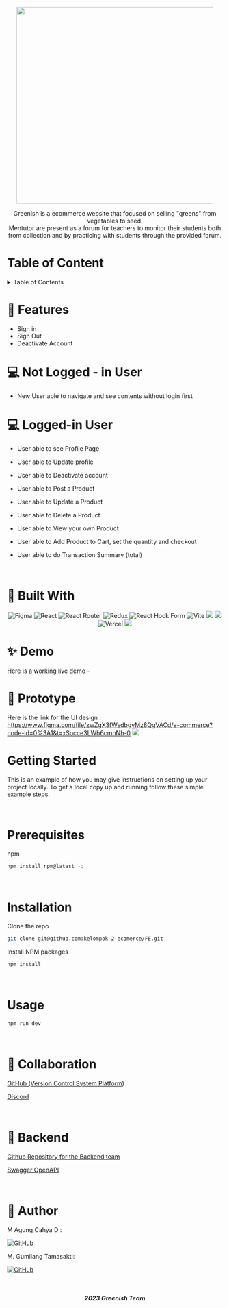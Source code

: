 <p align="center">
  <img width="460" height="460" src="https://user-images.githubusercontent.com/102293238/214918269-3f8f36ea-1b64-4198-bb0a-6a55f78b2b82.png">
</p>
<p align="center">
Greenish is a ecommerce website that focused on selling "greens" from vegetables to seed. 
<br />
Mentutor are present as a forum for teachers to monitor their students both from collection and by practicing with students through the provided forum.
</p>

# Table of Content

<details>
  <summary>Table of Contents</summary>
  
  [Features](#features)
 
 [Built with](#built-with)
  
 [Demo](#demo)
 
 [Prototype](#prototype)
 
 [Getting Started](#getting-started)
 
 [Prerequisites](#prerequisites)
 
 [Installation](#installation)
 
 [Usage](#usage)
 
 [Collaboration](#collaboration)
 
 [Backend](#backend)
 
 [Author](#author)
</details>
   
 # :key: Features

 - Sign in <br>
 - Sign Out <br>
 - Deactivate Account <br>
 
 # :computer: Not Logged - in User
 
 - New User able to navigate and see contents without login first
 
 # :computer: Logged-in User
 
 - User able to see Profile Page

 - User able to Update profile

 - User able to Deactivate account 

 - User able to Post a Product

 - User able to Update a Product

 - User able to Delete a Product
 
 - User able to View your own Product 

 - User able to Add Product to Cart, set the quantity and checkout
 
 - User able to do Transaction Summary (total)

  <br />
  
 # :hammer: Built With
 
<div align="center">

![Figma](https://img.shields.io/badge/figma-%23F24E1E.svg?style=for-the-badge&logo=figma&logoColor=white)
![React](https://img.shields.io/badge/react-%2320232a.svg?style=for-the-badge&logo=react&logoColor=%2361DAFB)
![React Router](https://img.shields.io/badge/React_Router-CA4245?style=for-the-badge&logo=react-router&logoColor=white)
![Redux](https://img.shields.io/badge/redux-%23593d88.svg?style=for-the-badge&logo=redux&logoColor=white)
![React Hook Form](https://img.shields.io/badge/React%20Hook%20Form-%23EC5990.svg?style=for-the-badge&logo=reacthookform&logoColor=white)
![Vite](https://img.shields.io/badge/vite-%23646CFF.svg?style=for-the-badge&logo=vite&logoColor=white)
<img src="https://img.shields.io/badge/Tailwind_CSS-38B2AC?style=for-the-badge&logo=tailwind-css&logoColor=white" />
<img src="https://img.shields.io/badge/DaisyUi-FFFF00?style=for-the-badge&logo=daisyui&logoColor=white" />
![Vercel](https://img.shields.io/badge/Vercel-000000?style=for-the-badge&logo=vercel&logoColor=white)
<img src="https://img.shields.io/badge/Sweet Alert-7D4698?style=for-the-badge&logo=Sweet-Alert&logoColor=white" />

</div>

# :sparkles: Demo
Here is a working live demo - 
<br />
# 🎨 Prototype
Here is the link for the UI design : https://www.figma.com/file/zwZgX3fWsdbgyMz8QgVACd/e-commerce?node-id=0%3A1&t=xSocce3LWh6cmnNh-0
<img src="https://user-images.githubusercontent.com/102293238/214952492-ded0125b-a459-4810-a740-27cd6908e041.png">

# Getting Started

This is an example of how you may give instructions on setting up your project locally.
To get a local copy up and running follow these simple example steps.

  <br />
  
# Prerequisites

 npm
  ```sh
  npm install npm@latest -g
  ```
  <br />
 
# Installation

 Clone the repo
   ```sh
   git clone git@github.com:kelompok-2-ecomerce/FE.git
   ```
 Install NPM packages
   ```sh
   npm install
   ```
  <br />
  
# Usage

```sh
npm run dev
```
  <br />

# 🤝 Collaboration

[GitHub (Version Control System Platform)](https://github.com/kelompok-2-ecomerce)
 
[Discord](https://discord.com/)

  <br />
  
# 🧰 Backend 

 [Github Repository for the Backend team](https://github.com/kelompok-2-ecomerce/BE)

 [Swagger OpenAPI](https://app.swaggerhub.com/apis-docs/back-end-14-alterra/sosmed/1.0.0#/)

  <br />

# 🤖 Author

 M Agung Cahya D :

  [![GitHub](https://img.shields.io/badge/-Agung-black?style=for-the-badge&logo=github&logoColor=white)](https://github.com/agungcahya122/e-commerce) 

 M. Gumilang Tamasakti:

  [![GitHub](https://img.shields.io/badge/-Tama-black?style=for-the-badge&logo=github&logoColor=white)](https://github.com/tamasakti) 

  <br />
  
<h5>
<p align="center">2023 Greenish Team </p>
</h5>

